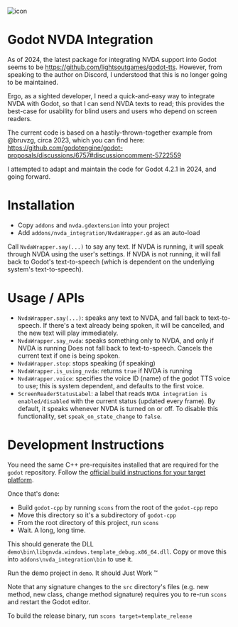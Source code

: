 ![icon](https://raw.githubusercontent.com/nightblade9/godot-nvda-integration/main/icon.png) 

# Godot NVDA Integration

As of 2024, the latest package for integrating NVDA support into Godot seems to be https://github.com/lightsoutgames/godot-tts. However, from speaking to the author on Discord, I understood that this is no longer going to be maintained.

Ergo, as a sighted developer, I need a quick-and-easy way to integrate NVDA with Godot, so that I can send NVDA texts to read; this provides the best-case for usability for blind users and users who depend on screen readers.

The current code is based on a hastily-thrown-together example from @bruvzg, circa 2023, which you can find here: https://github.com/godotengine/godot-proposals/discussions/6757#discussioncomment-5722559

I attempted to adapt and maintain the code for Godot 4.2.1 in 2024, and going forward.

# Installation

- Copy `addons` and `nvda.gdextension` into your project
- Add `addons/nvda_integration/NvdaWrapper.gd` as an auto-load

Call `NvdaWrapper.say(...)` to say any text. If NVDA is running, it will speak through NVDA using the user's settings. If NVDA is not running, it will fall back to Godot's text-to-speech (which is dependent on the underlying system's text-to-speech).

# Usage / APIs

- `NvdaWrapper.say(...)`: speaks any text to NVDA, and fall back to text-to-speech. If there's a text already being spoken, it will be cancelled, and the new text will play immediately.
- `NvdaWrapper.say_nvda`: speaks something only to NVDA, and only if NVDA is running Does not fall back to text-to-speech. Cancels the current text if one is being spoken.
- `NvdaWrapper.stop`: stops speaking (if speaking)
- `NvdaWrapper.is_using_nvda`: returns `true` if NVDA is running
- `NvdaWrapper.voice`: specifies the voice ID (name) of the godot TTS voice to use; this is system dependent, and defaults to the first voice.
- `ScreenReaderStatusLabel`: a label that reads `NVDA integration is enabled/disabled` with the current status (updated every frame). By default, it speaks whenever NVDA is turned on or off. To disable this functionality, set `speak_on_state_change` to `false`.

# Development Instructions

You need the same C++ pre-requisites installed that are required for the `godot` repository. Follow the [official build instructions for your target platform](https://docs.godotengine.org/en/stable/contributing/development/compiling/index.html#building-for-target-platforms).

Once that's done:

- Build `godot-cpp` by running `scons` from the root of the `godot-cpp` repo
- Move this directory so it's a subdirectory of `godot-cpp`
- From the root directory of this project, run `scons`
- Wait. A long, long time.

This should generate the DLL `demo\bin\libgnvda.windows.template_debug.x86_64.dll`. Copy or move this into `addons\nvda_integration\bin` to use it.

Run the demo project in `demo`. It should Just Work :tm:

Note that any signature changes to the `src` directory's files (e.g. new method, new class, change method signature) requires you to re-run `scons` and restart the Godot editor.

To build the release binary, run `scons target=template_release`
